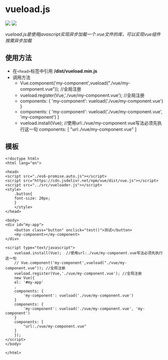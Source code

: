 # vueload.js

![](https://img.shields.io/badge/version-1.0.0-blue.svg)
![](https://img.shields.io/badge/MIT%20License-green.svg)

*vueload.js是使用javascript实现异步加载一个.vue文件的库，可以实现vue组件按需异步加载*
## 使用方法
+ 在`<head>`标签中引用    **/dist/vueload.min.js** 
+ 调用方法 
    + Vue.component('my-component',vueload("./vue/my-component.vue")); //全局注册
    + vueload.register(Vue,'./vue/my-component.vue'); //全局注册
    + components: {
        'my-component': vueload('./vue/my-component.vue')
     }
    + components: {
        'my-component': vueload('./vue/my-component.vue', 'my-component')
     }
    + vueload.install(Vue);  //使用url:./vue/my-component.vue写法必须先执行这一句
      components: [
           "url:./vue/my-component.vue"
      ]
## 模板
    <!doctype html>
    <html lang="en">

    <head>
    <script src="./es6-promise.auto.js"></script>
    <script src="https://cdn.jsdelivr.net/npm/vue/dist/vue.js"></script>
    <script src="../src/vueloader.js"></script>
    <style>
        .button{
        font-size: 20px;
        }
        </style>
    </head>

    <body>
    <div id="my-app">
        <button class="button" onclick="test()">测试</button>
        <my-component></my-component>
    </div>

    <script type="text/javascript">   
        vueload.install(Vue);  //使用url:./vue/my-component.vue写法必须先执行这一句
        // Vue.component('my-component',vueload("./vue/my-component.vue")); //全局注册
        vueload.register(Vue,'./vue/my-component.vue'); //全局注册
        new Vue({
        el: '#my-app'
        ,     
        components: {
            'my-component': vueload('./vue/my-component.vue')
        }   
        components: {
            'my-component': vueload('./vue/my-component.vue', 'my-component')
        }
        components: [
            "url:./vue/my-component.vue"
        ]
        });
    </script>
    </body>

    </html>
